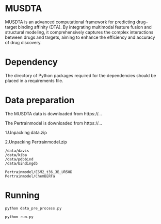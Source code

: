 # MUSDTA
MUSDTA is an advanced computational framework for predicting drug–target binding affinity (DTA). By integrating multimodal feature fusion and structural modeling, it comprehensively captures the complex interactions between drugs and targets, aiming to enhance the efficiency and accuracy of drug discovery.

# Dependency
The directory of Python packages required for the dependencies should be placed in a requirements file.

# Data preparation
The MUSDTA data is downloaded from https://...

The Pertrainmodel is downloaded from https://...

1.Unpacking data.zip

2.Unpacking Pertrainmodel.zip

    /data/davis
    /data/kiba
    /data/pdbbind
    /data/bindingdb

    Pertrainmodel/ESM2_t36_3B_UR50D
    Pertrainmodel/ChemBERTa

# Running
    python data_pre_process.py

    python run.py
           
